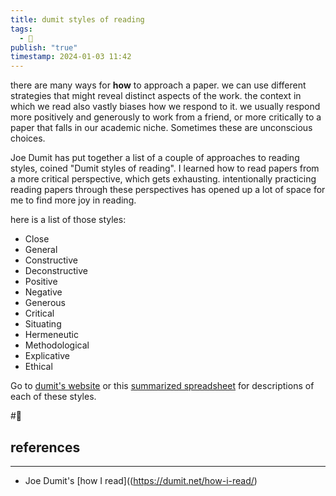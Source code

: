 ```yaml
---
title: dumit styles of reading
tags:
  - 🐛
publish: "true"
timestamp: 2024-01-03 11:42
---
```

there are many ways for **how** to approach a paper. we can use different strategies that might reveal distinct aspects of the work. the context in which we read also vastly biases how we respond to it. we usually respond more positively and generously to work from a friend, or more critically to a paper that falls in our academic niche. Sometimes these are unconscious choices. 

Joe Dumit has put together a list of a couple of approaches to reading styles, coined "Dumit styles of reading". I learned how to read papers from a more critical perspective, which gets exhausting. intentionally practicing reading papers through these perspectives has opened up a lot of space for me to find more joy in reading. 

here is a list of those styles:

- Close
- General
- Constructive
- Deconstructive
- Positive
- Negative
- Generous
- Critical
- Situating
- Hermeneutic
- Methodological
- Explicative
- Ethical

Go to [dumit's website](https://dumit.net/how-i-read/) or this [summarized spreadsheet](https://docs.google.com/spreadsheets/d/1-a6vX04NX3g4Q6bHyHd_LB4r58-x5_pZNspXbxSLi7s/edit#gid=0) for descriptions of each of these styles. 

#🐛  
## references
---
- Joe Dumit's [how I read]((https://dumit.net/how-i-read/)